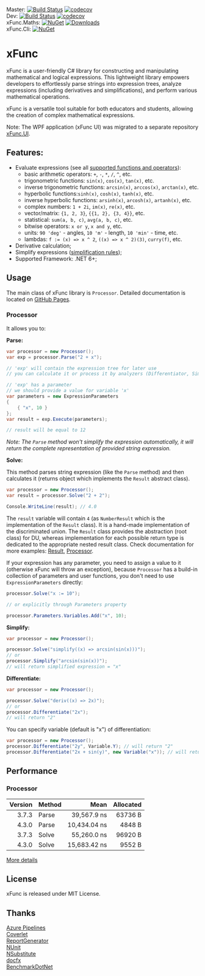 Master: [![Build Status](https://dev.azure.com/exit/xFunc/_apis/build/status/sys27.xFunc?branchName=master)](https://exit.visualstudio.com/xFunc/_build/latest?definitionId=4&branchName=master) [![codecov](https://codecov.io/gh/sys27/xFunc/branch/master/graph/badge.svg)](https://codecov.io/gh/sys27/xFunc)  
Dev: [![Build Status](https://dev.azure.com/exit/xFunc/_apis/build/status/sys27.xFunc?branchName=dev)](https://exit.visualstudio.com/xFunc/_build/latest?definitionId=4&branchName=dev) [![codecov](https://codecov.io/gh/sys27/xFunc/branch/dev/graph/badge.svg)](https://codecov.io/gh/sys27/xFunc)  
xFunc.Maths: [![NuGet](https://img.shields.io/nuget/v/xFunc.Maths.svg)](https://www.nuget.org/packages/xFunc.Maths) [![Downloads](https://img.shields.io/nuget/dt/xFunc.Maths.svg)](https://www.nuget.org/packages/xFunc.Maths)  
xFunc.Cli: [![NuGet](https://img.shields.io/nuget/v/xFunc.Cli.svg)](https://www.nuget.org/packages/xFunc.Cli)

xFunc
=====

xFunc is a user-friendly C# library for constructing and manipulating mathematical and logical expressions. This lightweight library empowers developers to effortlessly parse strings into expression trees, analyze expressions (including derivatives and simplifications), and perform various mathematical operations.

xFunc is a versatile tool suitable for both educators and students, allowing the creation of complex mathematical expressions.

Note: The WPF application (xFunc UI) was migrated to a separate repository [xFunc.UI](https://github.com/sys27/xFunc.UI).

## Features:

* Evaluate expressions (see all [supported functions and operators](https://sys27.github.io/xFunc/articles/supported-functions-and-operations.html)):
  * basic arithmetic operators: `+`, `-`, `*`, `/`, `^`, etc.
  * trigonometric functions: `sin(x)`, `cos(x)`, `tan(x)`, etc.
  * inverse trigonometric functions: `arcsin(x)`, `arccos(x)`, `arctan(x)`, etc.
  * hyperbolic functions:`sinh(x)`, `cosh(x)`, `tanh(x)`, etc.
  * inverse hyperbolic functions: `arsinh(x)`, `arcosh(x)`, `artanh(x)`, etc.
  * complex numbers: `1 + 2i`, `im(x)`, `re(x)`, etc.
  * vector/matrix: `{1, 2, 3}`, `{{1, 2}, {3, 4}}`, etc.
  * statistical: `sum(a, b, c)`, `avg(a, b, c)`, etc.
  * bitwise operators: `x or y`, `x and y`, etc.
  * units: `90 'deg'` - angles, `10 'm'` - length, `10 'min'` - time, etc.
  * lambdas: `f := (x) => x ^ 2`, `((x) => x ^ 2)(3)`, `curry(f)`, etc.
* Derivative calculation; 
* Simplify expressions ([simplification rules](https://sys27.github.io/xFunc/articles/simplification-rules.html));
* Supported Framework: .NET 6+;

## Usage

The main class of xFunc library is `Processor`. Detailed documentation is located on [GitHub Pages](https://sys27.github.io/xFunc/articles/get-started.html).

### Processor

It allows you to:

**Parse:**

```csharp
var processor = new Processor();
var exp = processor.Parse("2 + x"); 

// 'exp' will contain the expression tree for later use
// you can calculate it or process it by analyzers (Differentiator, Simplifier, etc.)

// 'exp' has a parameter
// we should provide a value for variable 'x'
var parameters = new ExpressionParameters
{
    { "x", 10 }
};
var result = exp.Execute(parameters);

// result will be equal to 12
```

_Note: The `Parse` method won't simplify the expression automatically, it will return the complete representation of provided string expression._

**Solve:**

This method parses string expression (like the `Parse` method) and then calculates it (returns object which implements the `Result` abstract class).

```csharp
var processor = new Processor();
var result = processor.Solve("2 + 2");

Console.WriteLine(result); // 4.0
```

The `result` variable will contain `4` (as `NumberResult` which is the implementation of the `Result` class). It is a hand-made implementation of the discriminated union. The `Result` class provides the abstraction (root class) for DU, whereas implementation for each possible return type is dedicated to the appropriate nested result class. Check documentation for more examples: [Result](https://sys27.github.io/xFunc/api/xFunc.Maths.Results.Result.html), [Processor](https://sys27.github.io/xFunc/api/xFunc.Maths.Processor.html).

If your expression has any parameter, you need to assign a value to it (otherwise xFunc will throw an exception), because `Processor` has a build-in collection of parameters and user functions, you don't need to use `ExpressionParameters` directly:

```csharp
processor.Solve("x := 10");

// or explicitly through Parameters property

processor.Parameters.Variables.Add("x", 10);
```

**Simplify:**

```csharp
var processor = new Processor();

processor.Solve("simplify((x) => arcsin(sin(x)))");
// or
processor.Simplify("arcsin(sin(x))");
// will return simplified expression = "x"
```

**Differentiate:**

```csharp
var processor = new Processor();

processor.Solve("deriv((x) => 2x)");
// or
processor.Differentiate("2x");
// will return "2"
```

You can specify variable (default is "x") of differentiation:

```csharp
var processor = new Processor();
processor.Differentiate("2y", Variable.Y); // will return "2"
processor.Differentiate("2x + sin(y)", new Variable("x")); // will return "2"
```

## Performance

### Processor

| Version | Method |          Mean | Allocated |
|--------:|--------|--------------:|----------:|
|   3.7.3 | Parse  |   39,567.9 ns |   63736 B |
|   4.3.0 | Parse  |  10,434.04 ns |    4848 B |
|   3.7.3 | Solve  |   55,260.0 ns |   96920 B |
|   4.3.0 | Solve  |  15,683.42 ns |    9552 B |

[More details](https://sys27.github.io/xFunc/articles/performance-comparison.html)

## License

xFunc is released under MIT License.

## Thanks

[Azure Pipelines](https://azure.microsoft.com/en-us/services/devops/pipelines/)  
[Coverlet](https://github.com/coverlet-coverage/coverlet)  
[ReportGenerator](https://github.com/danielpalme/ReportGenerator)  
[NUnit](https://github.com/nunit/nunit)  
[NSubstitute](https://github.com/nsubstitute/NSubstitute)  
[docfx](https://github.com/dotnet/docfx)  
[BenchmarkDotNet](https://github.com/dotnet/BenchmarkDotNet)  
